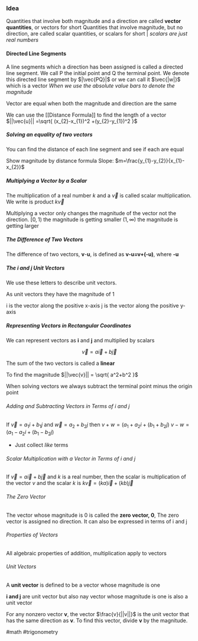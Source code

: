 ### Idea
Quantities that involve both magnitude and a direction are called **vector quantities**, or vectors for short
Quantities that involve magnitude, but no direction, are called scalar quantities, or scalars for short | *scalars are just real numbers*

#### Directed Line Segments
A line segments which a direction has been assigned is called a directed line segment. We call P the initial point and Q the terminal point. We denote this directed line segment by $|\vec{PQ}|$  or we can call it $\vec{|w|}$ which is a vector
*When we use the absolute value bars to denote the magnitude*

Vector are equal when both the magnitude and direction are the same 

We can use the [[Distance Formula]] to find the length of a vector
$||\vec{u}|| =\sqrt{ (x_{2}-x_{1})^2 +(y_{2}-y_{1})^2 }$ 

##### Solving an equality of two vectors
You can find the distance of each line segment and see if each are equal

Show magnitude by distance formula
Slope: $m=\frac{y_{1}-y_{2}}{x_{1}-x_{2}}$ 


##### Multiplying a Vector by a Scalar
The multiplication of a real number *k* and a $\vec{v}$ is called scalar multiplication. We write is product $k \vec{v}$ 

Multiplying a vector only changes the magnitude of the vector not the direction.
$[0,1)$ the magnitude is getting smaller
$(1, \infty)$ the magnitude is getting larger

##### The Difference of Two Vectors
The difference of two vectors, **v**-**u**, is defined as **v-u=v+(-u)**, where **-u**

##### The i and j Unit Vectors
We use these letters to describe unit vectors.

As unit vectors they have the magnitude of 1

i is the vector along the positive x-axis
j is the vector along the positive y-axis

##### Representing Vectors in Rectangular Coordinates 
We can represent vectors as **i** and **j** and multiplied by scalars

$$
\vec{v} =a \vec{i} + b \vec{j}
$$

The sum of the two vectors is called a **linear** 

To find the magnitude $||\vec{v}|| = \sqrt{ a^2+b^2 }$ 

When solving vectors we always subtract the terminal point minus the origin point

###### Adding and Subtracting Vectors in Terms of i and j
If $\vec{v}=a_{1}i+b_{1}j$ and $\vec{w}=a_{2}+b_{2}j$ then
	$v+w=(a_{1}+a_{2}i+(b_{1}+b_{2}j)$ 
	$v-w=(a_{1}-a_{2}i+(b_{1}-b_{2}j)$
- Just collect *like* terms 

###### Scalar Multiplication with a Vector in Terms of i and j
If $\vec{v}=a \vec{i}+ b \vec{j}$ and $k$ is a real number, then the scalar is multiplication of the vector $v$ and the scalar $k$ is
		$k \vec{v}=(ka)\vec{i}+(kb)\vec{j}$ 


###### The Zero Vector
The vector whose magnitude is 0 is called the **zero vector, 0**, The zero vector is assigned no direction. It can also be expressed in terms of i and j

###### Properties of Vectors

All algebraic properties of addition, multiplication apply to vectors

###### Unit Vectors
A **unit vector** is defined to be a vector whose magnitude is one

**i and j** are unit vector but also nay vector whose magnitude is one is also a unit vector

For any nonzero vector **v**, the vector
$\frac{v}{||v||}$ is the unit vector that has the same direction as **v**. To find this vector, divide **v** by the magnitude.

#math #trigonometry